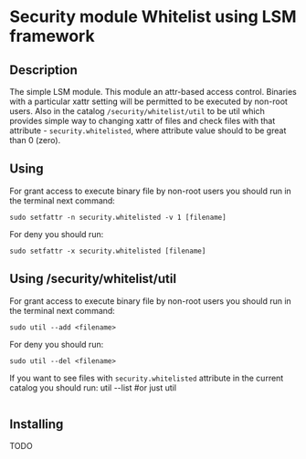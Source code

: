 # Security module Whitelist using LSM framework
## Description
The simple LSM module. This module an attr-based access control. Binaries with a particular xattr setting will be permitted to be executed by non-root users. 
Also in the catalog `/security/whitelist/util` to be util which provides simple way to changing xattr of files and check files with that attribute - `security.whitelisted`, where attribute value should to be great than 0 (zero).
## Using 
For grant access to execute binary file by non-root users you should run in the terminal next command:
```
sudo setfattr -n security.whitelisted -v 1 [filename]
```
For deny you should run:
```
sudo setfattr -x security.whitelisted [filename]
```
## Using /security/whitelist/util
For grant access to execute binary file by non-root users you should run in the terminal next command:
```
sudo util --add <filename>
```
For deny you should run:
```
sudo util --del <filename>
```
If you want to see files with `security.whitelisted` attribute in the current catalog you should run:
util --list
#or just
util
```

```
## Installing
TODO
